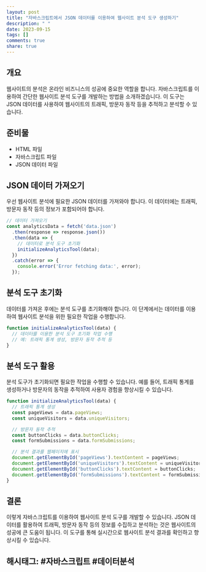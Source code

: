 ```yaml
---
layout: post
title: "자바스크립트에서 JSON 데이터를 이용하여 웹사이트 분석 도구 생성하기"
description: " "
date: 2023-09-15
tags: []
comments: true
share: true
---
```


## 개요

웹사이트의 분석은 온라인 비즈니스의 성공에 중요한 역할을 합니다. 자바스크립트를 이용하여 간단한 웹사이트 분석 도구를 개발하는 방법을 소개하겠습니다. 이 도구는 JSON 데이터를 사용하여 웹사이트의 트래픽, 방문자 동작 등을 추적하고 분석할 수 있습니다.

## 준비물

- HTML 파일
- 자바스크립트 파일
- JSON 데이터 파일

## JSON 데이터 가져오기

우선 웹사이트 분석에 필요한 JSON 데이터를 가져와야 합니다. 이 데이터에는 트래픽, 방문자 동작 등의 정보가 포함되어야 합니다. 

```javascript
// 데이터 가져오기
const analyticsData = fetch('data.json')
  .then(response => response.json())
  .then(data => {
    // 데이터로 분석 도구 초기화
    initializeAnalyticsTool(data);
  })
  .catch(error => {
    console.error('Error fetching data:', error);
  });
```

## 분석 도구 초기화

데이터를 가져온 후에는 분석 도구를 초기화해야 합니다. 이 단계에서는 데이터를 이용하여 웹사이트 분석을 위한 필요한 작업을 수행합니다. 

```javascript
function initializeAnalyticsTool(data) {
  // 데이터를 이용한 분석 도구 초기화 작업 수행
  // 예: 트래픽 통계 생성, 방문자 동작 추적 등
}
```

## 분석 도구 활용

분석 도구가 초기화되면 필요한 작업을 수행할 수 있습니다. 예를 들어, 트래픽 통계를 생성하거나 방문자의 동작을 추적하여 사용자 경험을 향상시킬 수 있습니다. 

```javascript
function initializeAnalyticsTool(data) {
  // 트래픽 통계 생성
  const pageViews = data.pageViews;
  const uniqueVisitors = data.uniqueVisitors;

  // 방문자 동작 추적
  const buttonClicks = data.buttonClicks;
  const formSubmissions = data.formSubmissions;

  // 분석 결과를 웹페이지에 표시
  document.getElementById('pageViews').textContent = pageViews;
  document.getElementById('uniqueVisitors').textContent = uniqueVisitors;
  document.getElementById('buttonClicks').textContent = buttonClicks;
  document.getElementById('formSubmissions').textContent = formSubmissions;
}
```

## 결론

이렇게 자바스크립트를 이용하여 웹사이트 분석 도구를 개발할 수 있습니다. JSON 데이터를 활용하여 트래픽, 방문자 동작 등의 정보를 수집하고 분석하는 것은 웹사이트의 성공에 큰 도움이 됩니다. 이 도구를 통해 실시간으로 웹사이트 분석 결과를 확인하고 향상시킬 수 있습니다.

## 해시태그: #자바스크립트 #데이터분석